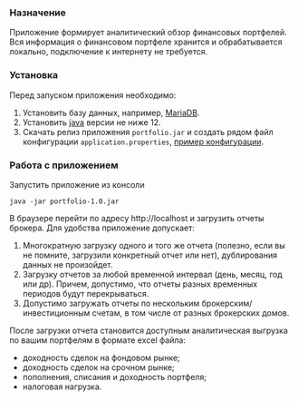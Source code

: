 ### Назначение

Приложение формирует аналитический обзор финансовых портфелей. Вся информация о финансовом портфеле хранится
и обрабатывается локально, подключение к интернету не требуется.

### Установка
 Перед запуском приложения необходимо:
1. Установить базу данных, например, [MariaDB](https://downloads.mariadb.org/).
1. Установить [java](https://jdk.java.net/) версии не ниже 12.
1. Скачать релиз приложения `portfolio.jar` и создать рядом файл конфигурации `application.properties`,
   [пример конфигурации](/src/main/resources/application.properties).

### Работа с приложением
Запустить приложение из консоли
```
java -jar portfolio-1.0.jar
``` 
В браузере перейти по адресу http://localhost и загрузить отчеты брокера. Для удобства приложение допускает:
1. Многократную загрузку одного и того же отчета (полезно, если вы не помните, загрузили конкретный отчет или нет),
   дублирования данных не произойдет.
1. Загрузку отчетов за любой временной интервал (день, месяц, год или др). Причем, допустимо, что отчеты разных временных 
   периодов будут перекрываться.
1. Допустимо загружать отчеты по нескольким брокерским/инвестиционным счетам, в том числе от разных брокерских домов.

После загрузки отчета становится доступным аналитическая выгрузка по вашим портфелям в формате exсel файла:
- доходность сделок на фондовом рынке;
- доходность сделок на срочном рынке;
- пополнения, списания и доходность портфеля;
- налоговая нагрузка. 
